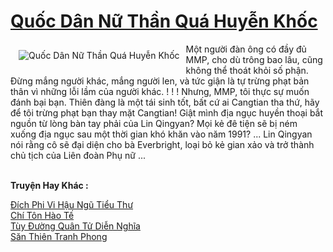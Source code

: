 <a href="https://truyentiki.com/quoc-dan-nu-than-qua-huyen-khoc.30379/" title="Quốc Dân Nữ Thần Quá Huyễn Khốc"><h1>Quốc Dân Nữ Thần Quá Huyễn Khốc</h1></a><div style="display:table"><img align="right" style="float: left; padding: 10px;" src="https://truyentiki.com/a/img/str/src/30379.jpg" alt="Quốc Dân Nữ Thần Quá Huyễn Khốc">Một người đàn ông có đầy đủ MMP, cho dù trông bao lâu, cũng không thể thoát khỏi số phận. Đừng mắng người khác, mắng người len, và tức giận là tự trừng phạt bản thân vì những lỗi lầm của người khác. ! ! ! Nhưng, MMP, tôi thực sự muốn đánh bại bạn. Thiên đàng là một tái sinh tốt, bất cứ ai Cangtian tha thứ, hãy để tôi trừng phạt bạn thay mặt Cangtian! Giật mình địa ngục huyền thoại bắt nguồn từ lòng bàn tay phải của Lin Qingyan? Mọi kẻ đê tiện sẽ bị ném xuống địa ngục sau một thời gian khó khăn vào năm 1991? ... Lin Qingyan nói rằng cô sẽ đại diện cho bà Everbright, loại bỏ kẻ gian xảo và trở thành chủ tịch của Liên đoàn Phụ nữ ...</div><p><br><b>Truyện Hay Khác :</b></p><a href="https://truyentiki.com/dich-phi-vi-hau-ngu-tieu-thu.30378/" alt="Đích Phi Vi Hậu Ngũ Tiểu Thư">Đích Phi Vi Hậu Ngũ Tiểu Thư</a><br/><a href="https://github.com/nownovels/top500/tree/master/truyenhay/33946/" alt="Chí Tôn Hào Tế">Chí Tôn Hào Tế</a><br/><a href="https://github.com/nownovels/top500/tree/master/truyenhay/33542/" alt="Tùy Đường Quân Tử Diễn Nghĩa">Tùy Đường Quân Tử Diễn Nghĩa</a><br/><a href="https://truyentiki.wordpress.com/2020/06/08/san-thien-tranh-phong/" alt="Săn Thiên Tranh Phong">Săn Thiên Tranh Phong</a><br/>